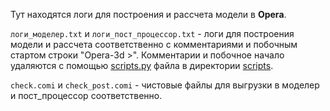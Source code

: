 Тут находятся логи для построения и рассчета модели в __Opera__.

```логи_моделер.txt``` и ```логи_пост_процессор.txt``` - логи для построения модели и рассчета соответственно с комментариями и побочным стартом строки "Opera-3d >". Комментарии и побочное начало удаляются с помощью [scripts.py]((https://github.com/Askash1234567890/Diplome/blob/main/scripts/Readme.md#scriptspy)) файла в директории [scripts](https://github.com/Askash1234567890/Diplome/blob/main/scripts).

```check.comi``` и ```check_post.comi``` - чистовые файлы для выгрузки в моделер и пост_процессор соответственно.
